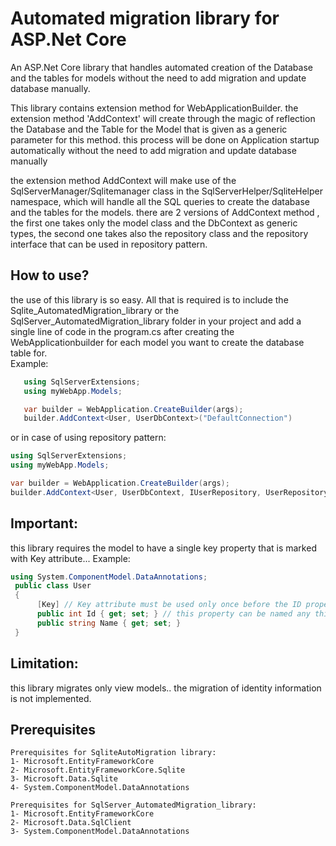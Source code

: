 # Automated migration library for ASP.Net Core
An ASP.Net Core library that handles automated creation of the Database and the tables for models without the need to add migration and update database manually.

   This library contains extension method for WebApplicationBuilder.
   the extension method 'AddContext' will create through the magic of reflection the Database and the Table for the Model that
   is given as a generic parameter for this method.
   this process will be done on Application startup automatically without the need to add migration and update database manually
   
   the extension method AddContext will make use of the SqlServerManager/Sqlitemanager class in the SqlServerHelper/SqliteHelper namespace, which will handle    all the SQL queries to create the database and the tables for the models.
   there are 2 versions of AddContext method , the first one takes only the model class and the DbContext as generic types,
   the second one takes also the repository class and the repository interface that can be used in repository pattern.

   ## How to use?
   the use of this library is so easy. All that is required is to include the Sqlite_AutomatedMigration_library or the SqlServer_AutomatedMigration_library      folder in your project and add a single line of code in the program.cs after creating the WebApplicationbuilder for each model you want to create the database table for.  
   Example:
   ```c#
      using SqlServerExtensions;
      using myWebApp.Models;
   
      var builder = WebApplication.CreateBuilder(args);
      builder.AddContext<User, UserDbContext>("DefaultConnection")
   ```
   
   or in case of using repository pattern:
   ```c#
   using SqlServerExtensions;
   using myWebApp.Models;
   
   var builder = WebApplication.CreateBuilder(args);
   builder.AddContext<User, UserDbContext, IUserRepository, UserRepository >("DefaultConnection") 
   ```
   ## Important:
   this library requires the model to have a single key property that is marked with Key attribute...
   Example:
  ```c#
  using System.ComponentModel.DataAnnotations;
   public class User
   {
        [Key] // Key attribute must be used only once before the ID property
        public int Id { get; set; } // this property can be named any thing as long as it is marked with [Key]
        public string Name { get; set; }
   }
  ```
## Limitation:
this library migrates only view models.. the migration of identity information is not implemented.
## Prerequisites

    Prerequisites for SqliteAutoMigration library: 
    1- Microsoft.EntityFrameworkCore
    2- Microsoft.EntityFrameworkCore.Sqlite
    3- Microsoft.Data.Sqlite
    4- System.ComponentModel.DataAnnotations

    Prerequisites for SqlServer_AutomatedMigration_library: 
    1- Microsoft.EntityFrameworkCore
    2- Microsoft.Data.SqlClient
    3- System.ComponentModel.DataAnnotations
    




